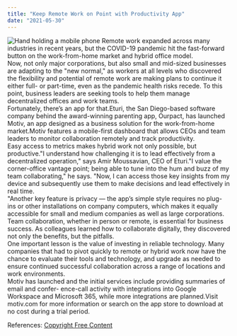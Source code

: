 ```yaml
---
title: "Keep Remote Work on Point with Productivity App"
date: "2021-05-30"
---
```


<!-- @format -->

<img src="http://ftper.newsusa.com/Thumbnail/ProductivityApp.jpg" alt="Hand holding a mobile phone" />
Remote work expanded across many industries in recent years, but the COVID-19 pandemic hit the fast-forward button on the work-from-home market and hybrid office model.
<br />
Now, not only major corporations, but also small and mid-sized businesses are adapting to the "new normal," as workers at all levels who discovered the flexibility and potential of remote work are making plans to continue it either full- or part-time, even as the pandemic health risks recede. To this point, business leaders are seeking tools to help them manage decentralized offices and work teams.
<br />
Fortunately, there’s an app for that.Eturi, the San Diego-based software company behind the award-winning parenting app, Ourpact, has launched Motiv, an app designed as a business solution for the work-from-home market.Motiv features a mobile-first dashboard that allows CEOs and team leaders to monitor collaboration remotely and track productivity.
<br />
Easy access to metrics makes hybrid work not only possible, but productive."I understand how challenging it is to lead effectively from a decentralized operation," says Amir Moussavian, CEO of Eturi."I value the corner-office vantage point; being able to tune into the hum and buzz of my team collaborating," he says. "Now, I can access those key insights from my device and subsequently use them to make decisions and lead effectively in real time.
<br />
"Another key feature is privacy — the app’s simple style requires no plug-ins or other installations on company computers, which makes it equally accessible for small and medium companies as well as large corporations. Team collaboration, whether in person or remote, is essential for business success. As colleagues learned how to collaborate digitally, they discovered not only the benefits, but the pitfalls.
<br />
One important lesson is the value of investing in reliable technology. Many companies that had to pivot quickly to remote or hybrid work now have the chance to evaluate their tools and technology, and upgrade as needed to ensure continued successful collaboration across a range of locations and work environments.
<br />
Motiv has launched and the initial services include providing summaries of email and confer- ence-call activity with integrations into Google Workspace and Microsoft 365, while more integrations are planned.Visit motiv.com for more information or search on the app store to download at no cost during a trial period.

References:
<a href="https://www.copyrightfreecontent.com/category/home/">Copyright Free Content</a>
